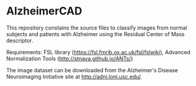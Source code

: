 # AlzheimerCAD

This repository constains the source files to classify images from normal subjects and patients with Alzheimer using the Residual Center of Mass descriptor.

Requirements:
FSL library (https://fsl.fmrib.ox.ac.uk/fsl/fslwiki), Advanced Normalization Tools (http://stnava.github.io/ANTs/)

The image dataset can be downloaded from the Alzheimer's Disease Neuroimaging Initiative site at http://adni.loni.usc.edu/.
